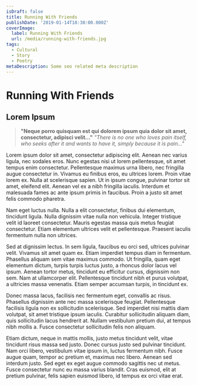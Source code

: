 ```yaml
---
isDraft: false
title: Running With Friends
publishDate: '2019-01-14T18:30:00.000Z'
coverImage:
  label: Running With Friends
  url: /media/running-with-friends.jpg
tags:
  - Cultural
  - Story
  - Poetry
metaDescription: Some seo related meta description
---
```


# Running With Friends

## Lorem Ipsum
> **"Neque porro quisquam est qui dolorem ipsum quia dolor sit amet, consectetur, adipisci velit..."**
> *"There is no one who loves pain itself, who seeks after it and wants to have it, simply because it is pain..."*

Lorem ipsum dolor sit amet, consectetur adipiscing elit. Aenean nec varius ligula, nec sodales eros. Nunc egestas nisi ut lorem pellentesque, sit amet tempus enim consectetur. Pellentesque maximus urna libero, nec fringilla augue consectetur in. Vivamus eu finibus eros, eu ultrices lorem. Proin vitae lorem ex. Nulla at scelerisque sapien. Ut in ipsum congue, pulvinar tortor sit amet, eleifend elit. Aenean vel ex a nibh fringilla iaculis. Interdum et malesuada fames ac ante ipsum primis in faucibus. Proin a justo sit amet felis commodo pharetra.

Nam eget luctus nulla. Nulla a elit consectetur, finibus dui elementum, tincidunt ligula. Nulla dignissim vitae nulla non vehicula. Integer tristique velit id laoreet consectetur. Mauris egestas massa quis metus feugiat consectetur. Etiam elementum ultrices velit et pellentesque. Praesent iaculis fermentum nulla non ultrices.

Sed at dignissim lectus. In sem ligula, faucibus eu orci sed, ultrices pulvinar velit. Vivamus sit amet quam ex. Etiam imperdiet tempus diam in fermentum. Phasellus aliquam sem vitae maximus commodo. Ut fringilla, quam eget elementum dictum, turpis turpis luctus justo, a rhoncus dolor lacus vel ipsum. Aenean tortor metus, tincidunt eu efficitur cursus, dignissim non sem. Nam at ullamcorper elit. Pellentesque tincidunt nibh et purus volutpat, a ultricies massa venenatis. Etiam semper accumsan turpis, in tincidunt ex.

Donec massa lacus, facilisis nec fermentum eget, convallis ac risus. Phasellus dignissim ante nec massa scelerisque feugiat. Pellentesque facilisis ligula non ex sollicitudin scelerisque. Sed imperdiet nisi mattis diam volutpat, sit amet tristique ipsum iaculis. Curabitur sollicitudin aliquam diam, quis sollicitudin lacus hendrerit at. Nullam vestibulum pretium dui, at tempus nibh mollis a. Fusce consectetur sollicitudin felis non aliquam.

Etiam dictum, neque in mattis mollis, justo metus tincidunt velit, vitae tincidunt risus massa sed justo. Donec cursus justo sed pulvinar tincidunt. Nam orci libero, vestibulum vitae ipsum in, luctus fermentum nibh. Fusce augue quam, tempor ac pretium et, maximus nec libero. Aenean sed interdum justo. Sed eget ex eget augue commodo sagittis nec ut metus. Fusce consectetur nunc eu massa varius blandit. Cras euismod, elit at pretium pulvinar, felis sapien euismod libero, id tempus ex orci vitae erat. 
